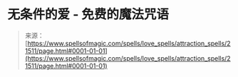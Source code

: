 <!--yml

category: 未分类

date: 2024-06-12 19:05:05

-->

# 无条件的爱 - 免费的魔法咒语

> 来源：[https://www.spellsofmagic.com/spells/love_spells/attraction_spells/21511/page.html#0001-01-01](https://www.spellsofmagic.com/spells/love_spells/attraction_spells/21511/page.html#0001-01-01)
